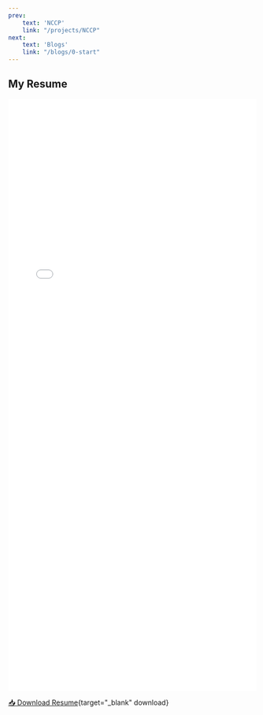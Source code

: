 ```yaml
---
prev: 
    text: 'NCCP'
    link: "/projects/NCCP"
next: 
    text: 'Blogs'
    link: "/blogs/0-start"
---
```


<style>
.resume-fallback {
  display: none;
}
@media (max-width: 768px) {
  .resume-wrapper iframe {
    display: none;
  }
  .resume-fallback {
    display: block;
    text-align: center;
    margin-top: 1em;
  }
}
</style>

## My Resume

<div class="resume-wrapper">
  <iframe 
      src="/resume.pdf#zoom=fitH" 
      type="application/pdf" 
      width="100%" 
      height="1200" 
      style="border: none; overflow: hidden;"
  ></iframe>
  <div class="resume-fallback">
    <p>PDF preview unavailable in this view. Please download instead:</p>
    <p><a href="/resume.pdf" target="_blank" download>📥 Download Resume</a></p>
  </div>
</div>

[📥 Download Resume](/resume.pdf){target="_blank" download}